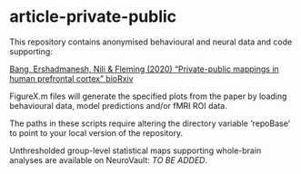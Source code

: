 # article-private-public

This repository contains anonymised behavioural and neural data and code supporting:

<a href="https://www.biorxiv.org/content/10.1101/2020.02.21.954305v2">Bang, Ershadmanesh, Nili & Fleming (2020) “Private-public mappings in human  prefrontal cortex” bioRxiv </a>

FigureX.m files will generate the specified plots from the paper by loading behavioural data, model predictions and/or fMRI ROI data.

The paths in these scripts require altering the directory variable ‘repoBase’ to point to your local version of the repository.

Unthresholded group-level statistical maps supporting whole-brain analyses are available on NeuroVault: *TO BE ADDED*.
